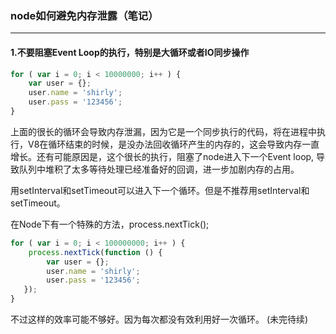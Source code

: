 ### node如何避免内存泄露（笔记）
---

#### 1.不要阻塞Event Loop的执行，特别是大循环或者IO同步操作

``` javascript
for ( var i = 0; i < 10000000; i++ ) {
    var user = {};
    user.name = 'shirly';
    user.pass = '123456';
}
```
上面的很长的循环会导致内存泄漏，因为它是一个同步执行的代码，将在进程中执行，V8在循环结束的时候，是没办法回收循环产生的内存的，这会导致内存一直增长。还有可能原因是，这个很长的执行，阻塞了node进入下一个Event loop, 导致队列中堆积了太多等待处理已经准备好的回调，进一步加剧内存的占用。

用setInterval和setTimeout可以进入下一个循环。但是不推荐用setInterval和setTimeout。

在Node下有一个特殊的方法，process.nextTick();

``` javascript
for ( var i = 0; i < 100000000; i++ ) {
    process.nextTick(function () {
        var user = {};
        user.name = 'shirly';
        user.pass = '123456';
   });
}
```
不过这样的效率可能不够好。因为每次都没有效利用好一次循环。
(未完待续)